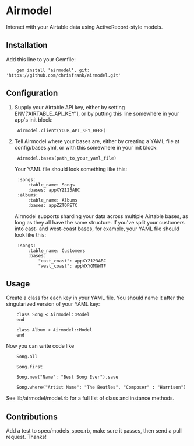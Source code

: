 Airmodel
===========

Interact with your Airtable data using ActiveRecord-style models.

Installation
----------------

Add this line to your Gemfile:

		gem install 'airmodel', git: 'https://github.com/chrisfrank/airmodel.git'

Configuration
----------------
1. Supply your Airtable API key, either by setting ENV['AIRTABLE_API_KEY'], or
by putting this line somewhere in your app's init block:

		Airmodel.client(YOUR_API_KEY_HERE)

2. Tell Airmodel where your bases are, either by creating a YAML file at
config/bases.yml, or with this somewhere in your init block:

		Airmodel.bases(path_to_your_yaml_file)

	Your YAML file should look something like this:

		:songs:
			:table_name: Songs
			:bases: appXYZ123ABC
		:albums:
			:table_name: Albums
			:bases: appZZTOPETC

	Airmodel supports sharding your data across multiple Airtable bases, as long as
they all have the same structure. If you've split your customers into east- and
west-coast bases, for example, your YAML file should look like this:

		:songs:
			:table_name: Customers
			:bases:
				"east_coast": appXYZ123ABC
				"west_coast": appWXYOMGWTF

Usage
----------------

Create a class for each key in your YAML file. You should name it after the 
singularized version of your YAML key:

		class Song < Airmodel::Model
		end

		class Album < Airmodel::Model
		end

Now you can write code like

		Song.all

		Song.first

		Song.new("Name": "Best Song Ever").save

		Song.where("Artist Name": "The Beatles", "Composer" : "Harrison")

See lib/airmodel/model.rb for a full list of class and instance methods.


Contributions
----------------

Add a test to spec/models_spec.rb, make sure it passes, then send a pull
request. Thanks!




